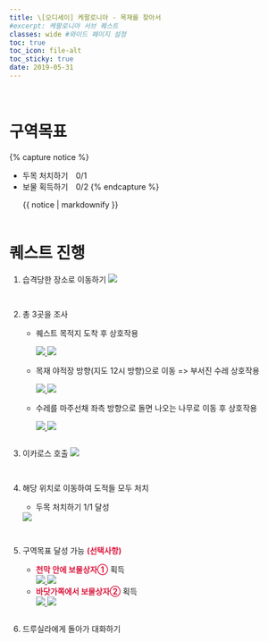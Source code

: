 ```yaml
---
title: \[오디세이] 케팔로니아 - 목재를 찾아서
#excerpt: 케팔로니아 서브 퀘스트
classes: wide #와이드 페이지 설정
toc: true
toc_icon: file-alt
toc_sticky: true
date: 2019-05-31
---
```


<head>
    <style type="text/css">
        aside { font-size: 22px; }
        section { font-size: 16px; }
        .notice--primary > ul { font-size: 14px; }
        tbody, th { text-align: center; }
        .notice--primary { width: 50%; margin-left: 24px; }
        b { color: crimson; }
    </style>
</head>
<br/>


# 구역목표
{% capture notice %}
* 두목 처치하기　0/1
* 보물 획득하기　0/2
{% endcapture %}

<div class="notice--primary">{{ notice | markdownify }}</div>
<br/>


# 퀘스트 진행

1. 습격당한 장소로 이동하기
    <a href="{{ site.baseurl }}/assets/images/aoc/kephallonia/08-Lumbering-Along/1.png">
        <img src="{{ site.baseurl }}/assets/images/aoc/kephallonia/08-Lumbering-Along/1.png">
    </a>
    <pre></pre>
    <pre></pre>

2. 총 3곳을 조사
    - 퀘스트 목적지 도착 후 상호작용
        <figure class="half" style="margin: 0px;">
            <a href="{{ site.baseurl }}/assets/images/aoc/kephallonia/08-Lumbering-Along/2-1.png">
                <img src="{{ site.baseurl }}/assets/images/aoc/kephallonia/08-Lumbering-Along/2-1.png">
            </a>
            <a href="{{ site.baseurl }}/assets/images/aoc/kephallonia/08-Lumbering-Along/2-2.png">
                <img src="{{ site.baseurl }}/assets/images/aoc/kephallonia/08-Lumbering-Along/2-2.png">
            </a>
        </figure>
    - 목재 야적장 방향(지도 12시 방향)으로 이동 => 부서진 수레 상호작용
        
        <figure class="half" style="margin: 0px;">
            <a href="{{ site.baseurl }}/assets/images/aoc/kephallonia/08-Lumbering-Along/2-3-1.png">
                <img src="{{ site.baseurl }}/assets/images/aoc/kephallonia/08-Lumbering-Along/2-3-1.png">
            </a>
            <a href="{{ site.baseurl }}/assets/images/aoc/kephallonia/08-Lumbering-Along/2-3-2.png">
                <img src="{{ site.baseurl }}/assets/images/aoc/kephallonia/08-Lumbering-Along/2-3-2.png">
            </a>
        </figure>

    - 수레를 마주선채 좌측 방향으로 돌면 나오는 나무로 이동 후 상호작용
        <figure class="half" style="margin: 0px;">
            <a href="{{ site.baseurl }}/assets/images/aoc/kephallonia/08-Lumbering-Along/2-4-1.png">
                <img src="{{ site.baseurl }}/assets/images/aoc/kephallonia/08-Lumbering-Along/2-4-1.png">
            </a>
            <a href="{{ site.baseurl }}/assets/images/aoc/kephallonia/08-Lumbering-Along/2-4-2.png">
                <img src="{{ site.baseurl }}/assets/images/aoc/kephallonia/08-Lumbering-Along/2-4-2.png">
            </a>
        </figure>
    <pre></pre>
    
3. 이카로스 호출
    <a href="{{ site.baseurl }}/assets/images/aoc/kephallonia/08-Lumbering-Along/3.png">
        <img src="{{ site.baseurl }}/assets/images/aoc/kephallonia/08-Lumbering-Along/3.png">
    </a>
    <pre></pre><pre></pre>


4. 해당 위치로 이동하여 도적들 모두 처치
    - 두목 처치하기 1/1 달성
    <a href="{{ site.baseurl }}/assets/images/aoc/kephallonia/08-Lumbering-Along/3.png">
        <img src="{{ site.baseurl }}/assets/images/aoc/kephallonia/08-Lumbering-Along/3.png">
    </a>
    <pre></pre><pre></pre>

5. 구역목표 달성 가능 <b>(선택사항)</b>
    - <b>천막 안에 보물상자①</b> 획득
        <figure class="half" style="margin: 0px;">
            <a href="{{ site.baseurl }}/assets/images/aoc/kephallonia/08-Lumbering-Along/5-1.png">
                <img src="{{ site.baseurl }}/assets/images/aoc/kephallonia/08-Lumbering-Along/5-1.png">
            </a>
            <a href="{{ site.baseurl }}/assets/images/aoc/kephallonia/08-Lumbering-Along/5-2.png">
                <img src="{{ site.baseurl }}/assets/images/aoc/kephallonia/08-Lumbering-Along/5-2.png">
            </a>
        </figure>
    - <b>바닷가쪽에서 보물상자②</b> 획득
        <figure class="half" style="margin: 0px;">
            <a href="{{ site.baseurl }}/assets/images/aoc/kephallonia/08-Lumbering-Along/5-3.png">
                <img src="{{ site.baseurl }}/assets/images/aoc/kephallonia/08-Lumbering-Along/5-3.png">
            </a>
            <a href="{{ site.baseurl }}/assets/images/aoc/kephallonia/08-Lumbering-Along/5-4.png">
                <img src="{{ site.baseurl }}/assets/images/aoc/kephallonia/08-Lumbering-Along/5-4.png">
            </a>
        </figure>
    <pre></pre>

6. 드루실라에게 돌아가 대화하기
